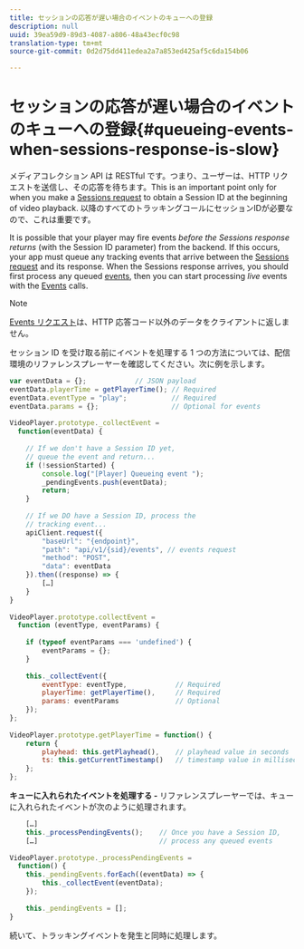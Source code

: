 ```yaml
---
title: セッションの応答が遅い場合のイベントのキューへの登録
description: null
uuid: 39ea59d9-89d3-4087-a806-48a43ecf0c98
translation-type: tm+mt
source-git-commit: 0d2d75dd411edea2a7a853ed425af5c6da154b06

---
```



# セッションの応答が遅い場合のイベントのキューへの登録{#queueing-events-when-sessions-response-is-slow}

メディアコレクション API は RESTful です。つまり、ユーザーは、HTTP リクエストを送信し、その応答を待ちます。This is an important point only for when you make a [Sessions request](/help/media-collection-api/mc-api-ref/mc-api-sessions-req.md) to obtain a Session ID at the beginning of video playback. 以降のすべてのトラッキングコールにセッションIDが必要なので、これは重要です。

It is possible that your player may fire events _before the Sessions response returns_ (with the Session ID parameter) from the backend. If this occurs, your app must queue any tracking events that arrive between the [Sessions request](/help/media-collection-api/mc-api-ref/mc-api-sessions-req.md) and its response. When the Sessions response arrives, you should first process any queued [events](/help/media-collection-api/mc-api-ref/mc-api-events-req.md), then you can start processing _live_ events with the [Events](/help/media-collection-api/mc-api-ref/mc-api-events-req.md) calls.

>[!NOTE]
>
>[Events リクエスト](/help/media-collection-api/mc-api-ref/mc-api-events-req.md)は、HTTP 応答コード以外のデータをクライアントに返しません。

セッション ID を受け取る前にイベントを処理する 1 つの方法については、配信環境のリファレンスプレーヤーを確認してください。次に例を示します。

```js
var eventData = {};            // JSON payload 
eventData.playerTime = getPlayerTime(); // Required 
eventData.eventType = "play";           // Required 
eventData.params = {};                  // Optional for events 
 
VideoPlayer.prototype._collectEvent =  
  function(eventData) { 
 
    // If we don't have a Session ID yet,  
    // queue the event and return... 
    if (!sessionStarted) { 
        console.log("[Player] Queueing event "); 
        _pendingEvents.push(eventData); 
        return; 
    } 
 
    // If we DO have a Session ID, process the 
    // tracking event...     
    apiClient.request({ 
        "baseUrl": "{endpoint}", 
        "path": "api/v1/{sid}/events", // events request 
        "method": "POST", 
        "data": eventData 
    }).then((response) => {   
        […] 
    } 
} 
 
VideoPlayer.prototype.collectEvent =  
  function (eventType, eventParams) { 
         
    if (typeof eventParams === 'undefined') {   
        eventParams = {}; 
    } 
 
    this._collectEvent({                   
        eventType: eventType,            // Required 
        playerTime: getPlayerTime(),     // Required 
        params: eventParams              // Optional  
    });                                    
}; 
 
VideoPlayer.prototype.getPlayerTime = function() { 
    return { 
        playhead: this.getPlayhead(),    // playhead value in seconds 
        ts: this.getCurrentTimestamp()   // timestamp value in milliseconds 
    }; 
};
```

**キューに入れられたイベントを処理する -** リファレンスプレーヤーでは、キューに入れられたイベントが次のように処理されます。

```js
    […] 
    this._processPendingEvents();    // Once you have a Session ID, 
    […]                              // process any queued events 
 
VideoPlayer.prototype._processPendingEvents =  
  function() { 
    this._pendingEvents.forEach((eventData) => { 
        this._collectEvent(eventData); 
    }); 
 
    this._pendingEvents = []; 
}
```

続いて、トラッキングイベントを発生と同時に処理します。

